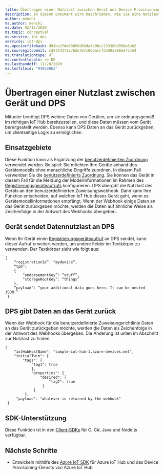 ```yaml
---
title: Übertragen einer Nutzlast zwischen Gerät und Device Provisioning-Dienst von Azure
description: In diesem Dokument wird beschrieben, wie Sie eine Nutzlast zwischen Gerät und Device Provisioning-Dienst (Device Provisioning Service, DPS) übertragen.
author: menchi
ms.author: menchi
ms.date: 02/11/2020
ms.topic: conceptual
ms.service: iot-dps
services: iot-dps
ms.openlocfilehash: d94bc2fde63090d66da7e98cc239386d958e6bb2
ms.sourcegitcommit: cd9754373576d6767c06baccfd500ae88ea733e4
ms.translationtype: HT
ms.contentlocale: de-DE
ms.lasthandoff: 11/20/2020
ms.locfileid: "94950963"
---
```

# <a name="how-to-transfer-a-payload-between-device-and-dps"></a>Übertragen einer Nutzlast zwischen Gerät und DPS
Mitunter benötigt DPS weitere Daten von Geräten, um sie ordnungsgemäß im richtigen IoT Hub bereitzustellen, und diese Daten müssen vom Gerät bereitgestellt werden. Ebenso kann DPS Daten an das Gerät zurückgeben, um clientseitige Logik zu ermöglichen. 

## <a name="when-to-use-it"></a>Einsatzgebiete
Diese Funktion kann als Ergänzung der [benutzerdefinierten Zuordnung](./how-to-use-custom-allocation-policies.md) verwendet werden. Beispiel: Sie möchten Ihre Geräte anhand des Gerätemodells ohne menschliche Eingriffe zuordnen. In diesem Fall verwenden Sie die [benutzerdefinierte Zuordnung](./how-to-use-custom-allocation-policies.md). Sie können das Gerät in diesem Fall für die Meldung der Modellinformationen im Rahmen des [Registrierungsgeräteaufrufs](/rest/api/iot-dps/runtimeregistration/registerdevice) konfigurieren. DPS übergibt die Nutzlast des Geräts an den benutzerdefinierten Zuweisungswebhook. Dann kann Ihre Funktion entscheiden, auf welchen IoT Hub dieses Gerät geht, wenn es Gerätemodellinformationen empfängt. Wenn der Webhook einige Daten an das Gerät zurückgeben möchte, werden die Daten auf ähnliche Weise als Zeichenfolge in der Antwort des Webhooks übergeben.  

## <a name="device-sends-data-payload-to-dps"></a>Gerät sendet Datennutzlast an DPS
Wenn Ihr Gerät einen [Registrierungsgeräteaufruf](/rest/api/iot-dps/runtimeregistration/registerdevice) an DPS sendet, kann dieser Aufruf erweitert werden, um andere Felder im Textkörper zu verwenden. Der Textkörper sieht wie folgt aus: 
   ```
   { 
       “registrationId”: “mydevice”, 
       “tpm”:                
       { 
           “endorsementKey”: “stuff”, 
           “storageRootKey”: “things” 
       }, 
       “payload”: “your additional data goes here. It can be nested JSON.” 
    } 
   ```

## <a name="dps-returns-data-to-the-device"></a>DPS gibt Daten an das Gerät zurück
Wenn der Webhook für die benutzerdefinierte Zuweisungsrichtlinie Daten an das Gerät zurückgeben möchte, werden die Daten als Zeichenfolge in der Antwort des Webhooks übergeben. Die Änderung ist unten im Abschnitt zur Nutzlast zu finden. 
   ```
   { 
       "iotHubHostName": "sample-iot-hub-1.azure-devices.net", 
       "initialTwin": { 
           "tags": { 
               "tag1": true 
               }, 
               "properties": { 
                   "desired": { 
                       "tag2": true 
                    } 
                } 
            }, 
        "payload": "whatever is returned by the webhook" 
    } 
   ```

## <a name="sdk-support"></a>SDK-Unterstützung
Diese Funktion ist in den [Client-SDKs](./index.yml) für C, C#, Java und Node.js verfügbar.  

## <a name="next-steps"></a>Nächste Schritte
* Entwickeln mithilfe des [Azure IoT SDK]( https://github.com/Azure/azure-iot-sdks) für Azure IoT Hub und des Device Provisioning-Diensts von Azure IoT Hub